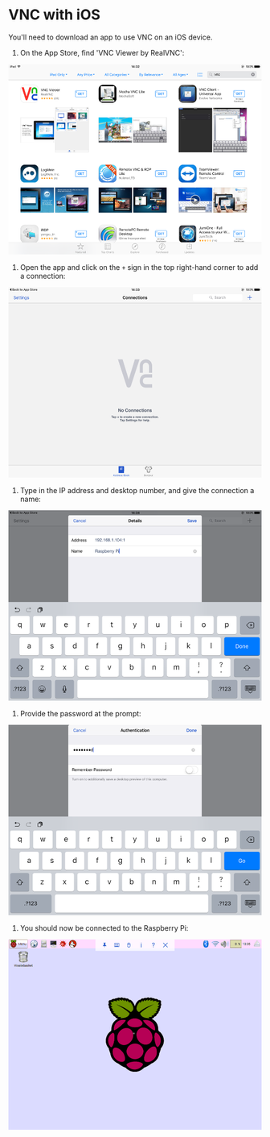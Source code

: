 # VNC with iOS

You'll need to download an app to use VNC on an iOS device.

1. On the App Store, find 'VNC Viewer by RealVNC':

  ![](images/vnc-ios1.png)

1. Open the app and click on the `+` sign in the top right-hand corner to add a connection:

  ![](images/vnc-ios2.png)

1. Type in the IP address and desktop number, and give the connection a name:

  ![](images/vnc-ios3.png)

1. Provide the password at the prompt:

  ![](images/vnc-ios4.png)

1. You should now be connected to the Raspberry Pi:

  ![](images/vnc-ios5.png)
